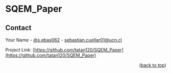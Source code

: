# SQEM_Paper

<!-- CONTACT -->
## Contact

Your Name - [@s.ebas062](https://twitter.com/your_username) - sebastian.cuellar01@ucn.cl

Project Link: [https://github.com/tatan120/SQEM_Paper](https://github.com/tatan120/SQEM_Paper)

<p align="right">(<a href="#readme-top">back to top</a>)</p>
